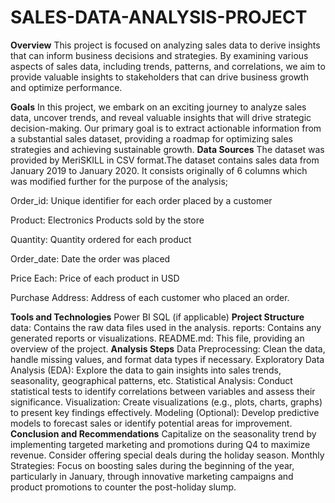 # SALES-DATA-ANALYSIS-PROJECT
**Overview**
This project is focused on analyzing sales data to derive insights that can inform business decisions and strategies. By examining various aspects of sales data, including trends, patterns, and correlations, we aim to provide valuable insights to stakeholders that can drive business growth and optimize performance.

**Goals**
In this project, we embark on an exciting journey to analyze sales data, uncover trends, and reveal valuable insights that will drive strategic decision-making.
Our primary goal is to extract actionable information from a substantial sales dataset, providing a roadmap for optimizing sales strategies and achieving sustainable growth.
**Data Sources**
The dataset was provided by MeriSKILL in CSV format.The dataset contains sales data from January 2019 to January 2020. It consists originally of 6 columns which was modified further for the purpose of the analysis;

Order_id: Unique identifier for each order placed by a customer

Product: Electronics Products sold by the store

Quantity: Quantity ordered for each product

Order_date: Date the order was placed

Price Each: Price of each product in USD

Purchase Address: Address of each customer who placed an order.

**Tools and Technologies**
Power BI
SQL (if applicable)
**Project Structure**
data: Contains the raw data files used in the analysis.
reports: Contains any generated reports or visualizations.
README.md: This file, providing an overview of the project.
**Analysis Steps**
Data Preprocessing: Clean the data, handle missing values, and format data types if necessary.
Exploratory Data Analysis (EDA): Explore the data to gain insights into sales trends, seasonality, geographical patterns, etc.
Statistical Analysis: Conduct statistical tests to identify correlations between variables and assess their significance.
Visualization: Create visualizations (e.g., plots, charts, graphs) to present key findings effectively.
Modeling (Optional): Develop predictive models to forecast sales or identify potential areas for improvement.
**Conclusion and Recommendations** 
Capitalize on the seasonality trend by implementing targeted marketing and promotions during Q4 to maximize revenue. Consider offering special deals during the holiday season. Monthly Strategies: Focus on boosting sales during the beginning of the year, particularly in January, through innovative marketing campaigns and product promotions to counter the post-holiday slump.
